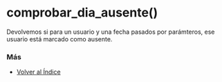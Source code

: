 # comprobar_dia_ausente()

Devolvemos si para un usuario y una fecha pasados por parámteros, ese usuario está marcado como ausente. 

### Más

  * [Volver al Índice](./index.md)
